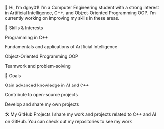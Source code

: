 👋 Hi, I’m dgny01!
I’m a Computer Engineering student with a strong interest in Artificial Intelligence, C++, and Object-Oriented Programming OOP. I’m currently working on improving my skills in these areas.

🚀 Skills & Interests

Programming in C++

Fundamentals and applications of Artificial Intelligence

Object-Oriented Programming OOP

Teamwork and problem-solving

🎯 Goals

Gain advanced knowledge in AI and C++

Contribute to open-source projects

Develop and share my own projects

🛠️ My GitHub Projects
I share my work and projects related to C++ and AI on GitHub. You can check out my repositories to see my work
